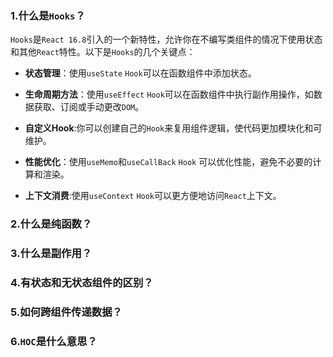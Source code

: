 ### 1.什么是`Hooks`？   
`Hooks`是`React 16.8`引入的一个新特性，允许你在不编写类组件的情况下使用状态和其他`React`特性。以下是`Hooks`的几个关键点：   
+ **状态管理**：使用`useState` `Hook`可以在函数组件中添加状态。   
+ **生命周期方法**：使用`useEffect` `Hook`可以在函数组件中执行副作用操作，如数据获取、订阅或手动更改`DOM`。      

+ **自定义Hook**:你可以创建自己的`Hook`来复用组件逻辑，使代码更加模块化和可维护。    

+ **性能优化**：使用`useMemo`和`useCallBack` `Hook` 可以优化性能，避免不必要的计算和渲染。   

+ **上下文消费**:使用`useContext` `Hook`可以更方便地访问`React`上下文。   




### 2.什么是纯函数？   
### 3.什么是副作用？   
### 4.有状态和无状态组件的区别？  
### 5.如何跨组件传递数据？   
### 6.`HOC`是什么意思？   



